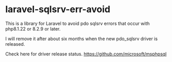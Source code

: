 # laravel-sqlsrv-err-avoid

This is a library for Laravel to avoid pdo sqlsrv errors that occur with php8.1.22 or 8.2.9 or later.

I will remove it after about six months when the new pdo_sqlsrv driver is released.

Check here for driver release status.
https://github.com/microsoft/msphpsql
